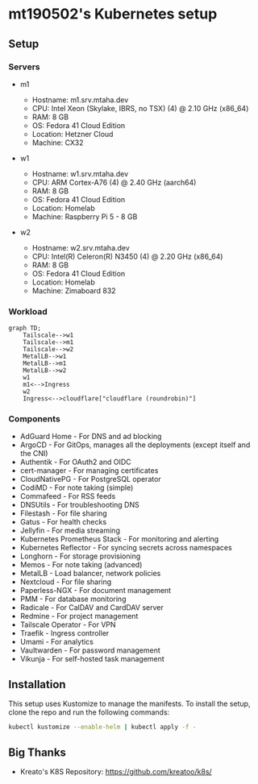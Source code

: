 # mt190502's Kubernetes setup

## Setup

### Servers

- m1
  - Hostname: m1.srv.mtaha.dev
  - CPU: Intel Xeon (Skylake, IBRS, no TSX) (4) @ 2.10 GHz (x86_64)
  - RAM: 8 GB
  - OS: Fedora 41 Cloud Edition
  - Location: Hetzner Cloud
  - Machine: CX32

- w1
  - Hostname: w1.srv.mtaha.dev
  - CPU: ARM Cortex-A76 (4) @ 2.40 GHz (aarch64)
  - RAM: 8 GB
  - OS: Fedora 41 Cloud Edition
  - Location: Homelab
  - Machine: Raspberry Pi 5 - 8 GB

- w2
  - Hostname: w2.srv.mtaha.dev
  - CPU: Intel(R) Celeron(R) N3450 (4) @ 2.20 GHz (x86_64)
  - RAM: 8 GB
  - OS: Fedora 41 Cloud Edition
  - Location: Homelab
  - Machine: Zimaboard 832

### Workload

```mermaid
graph TD;
    Tailscale-->w1
    Tailscale-->m1
    Tailscale-->w2
    MetalLB-->w1
    MetalLB-->m1
    MetalLB-->w2
    w1
    m1<-->Ingress
    w2
    Ingress<-->cloudflare["cloudflare (roundrobin)"]
```

### Components

- AdGuard Home - For DNS and ad blocking
- ArgoCD - For GitOps, manages all the deployments (except itself and the CNI)
- Authentik - For OAuth2 and OIDC
- cert-manager - For managing certificates
- CloudNativePG - For PostgreSQL operator
- CodiMD - For note taking (simple)
- Commafeed - For RSS feeds
- DNSUtils - For troubleshooting DNS
- Filestash - For file sharing
- Gatus - For health checks
- Jellyfin - For media streaming
- Kubernetes Prometheus Stack - For monitoring and alerting
- Kubernetes Reflector - For syncing secrets across namespaces
- Longhorn - For storage provisioning
- Memos - For note taking (advanced)
- MetalLB - Load balancer, network policies
- Nextcloud - For file sharing
- Paperless-NGX - For document management
- PMM - For database monitoring
- Radicale - For CalDAV and CardDAV server
- Redmine - For project management
- Tailscale Operator - For VPN
- Traefik - Ingress controller
- Umami - For analytics
- Vaultwarden - For password management
- Vikunja - For self-hosted task management

## Installation

This setup uses Kustomize to manage the manifests. To install the setup, clone the repo and run the following commands:

```bash
kubectl kustomize --enable-helm | kubectl apply -f -
```

## Big Thanks

- Kreato's K8S Repository: <https://github.com/kreatoo/k8s/>
